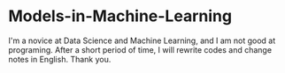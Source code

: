 # Models-in-Machine-Learning
I'm a novice at Data Science and Machine Learning, and I am not good at programing. After a short period of time, I will rewrite codes and change notes in English. Thank you.
